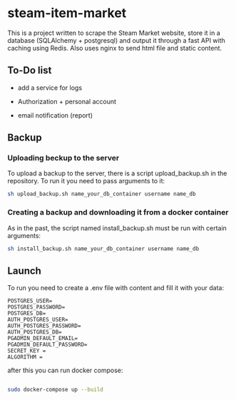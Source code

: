 # steam-item-market

This is a project written to scrape the Steam Market website, store it in a database (SQLAlchemy + postgresql) and output it through a fast API with caching using Redis. Also uses nginx to send html file and static content.

## To-Do list

- add a service for logs

- Authorization + personal account

- email notification (report)

## Backup
### Uploading beсkup to the server
To upload a backup to the server, there is a script upload_backup.sh in the repository. To run it you need to pass arguments to it:

``` sh
sh upload_backup.sh name_your_db_container username name_db
```
### Creating a backup and downloading it from a docker container
As in the past, the script named install_backup.sh must be run with certain arguments:

``` sh 
sh install_backup.sh name_your_db_container username name_db
```

## Launch

To run you need to create a .env file with content and fill it with your data:

```
POSTGRES_USER=
POSTGRES_PASSWORD=
POSTGRES_DB=
AUTH_POSTGRES_USER=
AUTH_POSTGRES_PASSWORD=
AUTH_POSTGRES_DB=
PGADMIN_DEFAULT_EMAIL=
PGADMIN_DEFAULT_PASSWORD=
SECRET_KEY = 
ALGORITHM = 
```

after this you can run docker compose:

``` sh

sudo docker-compose up --build

```